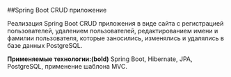 ##Spring Boot CRUD приложение

Реализация Spring Boot CRUD приложения в виде сайта с регистрацией пользователей, 
удалением пользователей, редактированием имени и фамилии пользователя,
которые заносились, изменялись и удалялись в базе данных PostgreSQL.

**Применяемые технологии:(bold)** Spring Boot, Hibernate, JPA, PostgreSQL, применение шаблона MVC.
